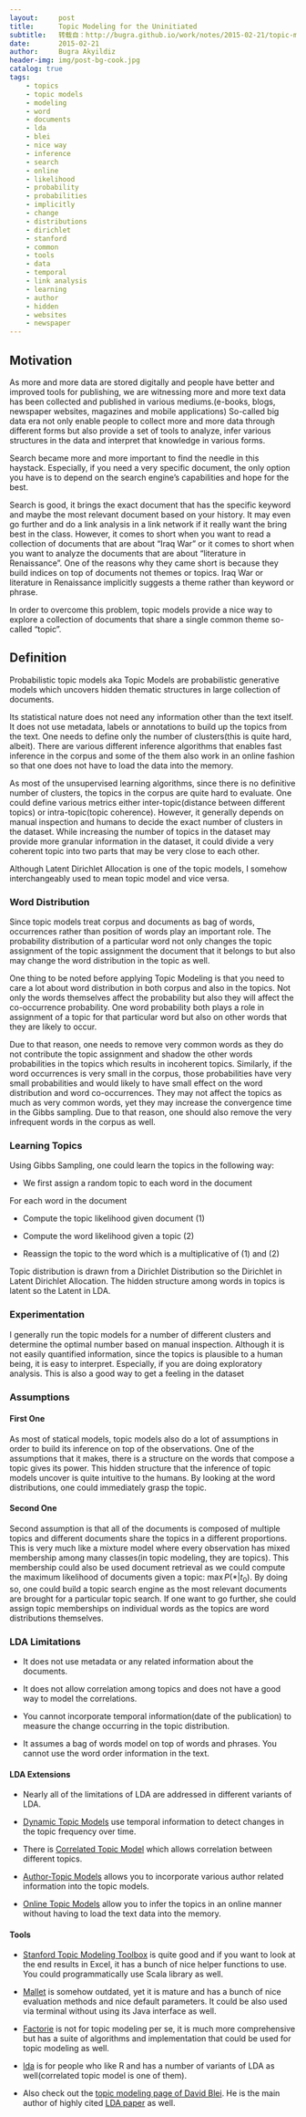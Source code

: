 ```yaml
---
layout:     post
title:      Topic Modeling for the Uninitiated
subtitle:   转载自：http://bugra.github.io/work/notes/2015-02-21/topic-modeling-for-the-uninitiated/
date:       2015-02-21
author:     Bugra Akyildiz
header-img: img/post-bg-cook.jpg
catalog: true
tags:
    - topics
    - topic models
    - modeling
    - word
    - documents
    - lda
    - blei
    - nice way
    - inference
    - search
    - online
    - likelihood
    - probability
    - probabilities
    - implicitly
    - change
    - distributions
    - dirichlet
    - stanford
    - common
    - tools
    - data
    - temporal
    - link analysis
    - learning
    - author
    - hidden
    - websites
    - newspaper
---
```


## Motivation

As more and more data are stored digitally and people have better and improved tools for publishing, we are witnessing more and more text data has been collected and published in various mediums.(e-books, blogs, newspaper websites, magazines and mobile applications) So-called big data era not only enable people to collect more and more data through different forms but also provide a set of tools to analyze, infer various structures in the data and interpret that knowledge in various forms. 

Search became more and more important to find the needle in this haystack. 
Especially, if you need a very specific document, the only option you have is to depend on the search engine’s capabilities and hope for the best. 

Search is good, it brings the exact document that has the specific keyword and maybe the most relevant document based on your history. It may even go further and do a link analysis in a link network if it really want the bring best in the class. However, it comes to short when you want to read a collection of documents that are about “Iraq War” or it comes to short when you want to analyze the documents that are about “literature in Renaissance”. One of the reasons why they came short is because they build indices on top of documents not themes or topics. Iraq War or literature in Renaissance implicitly suggests a theme rather than keyword or phrase. 

In order to overcome this problem, topic models provide a nice way to explore a collection of documents that share a single common theme so-called “topic”.

## Definition

Probabilistic topic models aka Topic Models are probabilistic generative models which uncovers hidden thematic structures in large collection of documents.

Its statistical nature does not need any information other than the text itself. It does not use metadata, labels or annotations to build up the topics from the text. One needs to define only the number of clusters(this is quite hard, albeit). There are various different inference algorithms that enables fast inference in the corpus and some of the them also work in an online fashion so that one does not have to load the data into the memory. 

As most of the unsupervised learning algorithms, since there is no definitive number of clusters, the topics in the corpus are quite hard to evaluate. One could define various metrics either inter-topic(distance between different topics) or intra-topic(topic coherence). However, it generally depends on manual inspection and humans to decide the exact number of clusters in the dataset. While increasing the number of topics in the dataset may provide more granular information in the dataset, it could divide a very coherent topic into two parts that may be very close to each other. 

Although Latent Dirichlet Allocation is one of the topic models, I somehow interchangeably used to mean topic model and vice versa.

### Word Distribution

Since topic models treat corpus and documents as bag of words, occurrences rather than position of words play an important role. The probability distribution of a particular word not only changes the topic assignment of the topic assignment the document that it belongs to but also may change the word distribution in the topic as well. 

One thing to be noted before applying Topic Modeling is that you need to care a lot about word distribution in both corpus and also in the topics. Not only the words themselves affect the probability but also they will affect the co-occurrence probability. One word probability both plays a role in assignment of a topic for that particular word but also on other words that they are likely to occur.

Due to that reason, one needs to remove very common words as they do not contribute the topic assignment and shadow the other words probabilities in the topics which results in incoherent topics. Similarly, if the word occurrences is very small in the corpus, those probabilities have very small probabilities and would likely to have small effect on the word distribution and word co-occurrences. They may not affect the topics as much as very common words, yet they may increase the convergence time in the Gibbs sampling. Due to that reason, one should also remove the very infrequent words in the corpus as well.

### Learning Topics

Using Gibbs Sampling, one could learn the topics in the following way:

- We first assign a random topic to each word in the document

For each word in the document
- Compute the topic likelihood given document (1)

- Compute the word likelihood given a topic (2)

- Reassign the topic to the word which is a multiplicative of (1) and (2)


Topic distribution is drawn from a Dirichlet Distribution so the Dirichlet in Latent Dirichlet Allocation. The hidden structure among words in topics is latent so the Latent in LDA. 

### Experimentation

I generally run the topic models for a number of different clusters and determine the optimal number based on manual inspection. Although it is not easily quantified information, since the topics is plausible to a human being, it is easy to interpret. Especially, if you are doing exploratory analysis. This is also a good way to get a feeling in the dataset 

### Assumptions

#### First One

As most of statical models, topic models also do a lot of assumptions in order to build its inference on top of the observations. One of the assumptions that it makes, there is a structure on the words that compose a topic gives its power. This hidden structure that the inference of topic models uncover is quite intuitive to the humans. By looking at the word distributions, one could immediately grasp the topic. 

#### Second One

Second assumption is that all of the documents is composed of multiple topics and different documents share the topics in a different proportions. This is very much like a mixture model where every observation has mixed membership among many classes(in topic modeling, they are topics). This membership could also be used document retrieval as we could compute the maximum likelihood of documents given a topic: $\max P(*|t_0)$. By doing so, one could build a topic search engine as the most relevant documents are brought for a particular topic search. If one want to go further, she could assign topic memberships on individual words as the topics are word distributions themselves. 

### LDA Limitations

- It does not use metadata or any related information about the documents.

- It does not allow correlation among topics and does not have a good way to model the correlations.

- You cannot incorporate temporal information(date of the publication) to measure the change occurring in the topic distribution. 

- It assumes a bag of words model on top of words and phrases. You cannot use the word order information in the text.


#### LDA Extensions

- Nearly all of the limitations of LDA are addressed in different variants of LDA.

- [Dynamic Topic Models](http://www.cs.columbia.edu/~blei/papers/BleiLafferty2006a.pdf) use temporal information to detect changes in the topic frequency over time.

- There is [Correlated Topic Model](https://www.cs.princeton.edu/~blei/papers/BleiLafferty2006.pdf) which allows correlation between different topics. 

- [Author-Topic Models](http://mimno.infosci.cornell.edu/info6150/readings/398.pdf) allows you to incorporate various author related information into the topic models.

- [Online Topic Models](http://cs.nyu.edu/~dsontag/papers/AroraEtAl_icml13.pdf) allow you to infer the topics in an online manner without having to load the text data into the memory.


#### Tools

- [Stanford Topic Modeling Toolbox](http://nlp.stanford.edu/software/tmt/tmt-0.4) is quite good and if you want to look at the end results in Excel, it has a bunch of nice helper functions to use. You could programmatically use Scala library as well.

- [Mallet](http://mallet.cs.umass.edu/) is somehow outdated, yet it is mature and has a bunch of nice evaluation methods and nice default parameters. It could be also used via terminal without using its Java interface as well.

- [Factorie](http://factorie.cs.umass.edu/) is not for topic modeling per se, it is much more comprehensive but has a suite of algorithms and implementation that could be used for topic modeling as well.

- [lda](http://cran.r-project.org/web/packages/lda) is for people who like R and has a number of variants of LDA as well(correlated topic model is one of them).

- Also check out the [topic modeling page of David Blei](http://www.cs.princeton.edu/~blei/topicmodeling.html). He is the main author of highly cited [LDA paper](http://www.jmlr.org/papers/volume3/blei03a/blei03a.pdf) as well.

